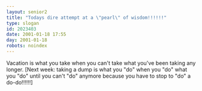 ```yaml
---
layout: senior2
title: "Todays dire attempt at a \"pearl\" of wisdom!!!!!!"
type: slogan
id: 2023403
date: 2001-01-18 17:55
day: 2001-01-18
robots: noindex
---
```

Vacation is what you take when you can't take what you've been taking any longer. [Next week: taking a dump is what you "do" when you "do" what you "do" until you can't "do" anymore because you have to stop to "do" a do-do!!!!!!]
